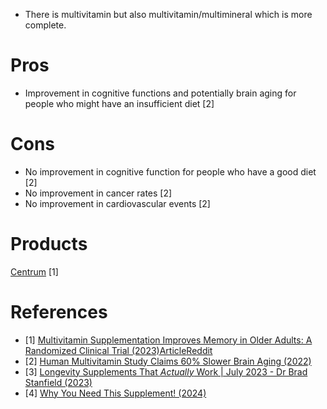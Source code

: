- There is multivitamin but also multivitamin/multimineral which is more complete.

# Pros
- Improvement in cognitive functions and potentially brain aging for people who might have an insufficient diet [2]

# Cons
- No improvement in cognitive function for people who have a good diet [2]
- No improvement in cancer rates [2]
- No improvement in cardiovascular events [2]

# Products
[Centrum](https://www.centrum.com/learn/vitamins-minerals/) [1]

# References
- [1] [Multivitamin Supplementation Improves Memory in Older Adults: A Randomized Clinical Trial (2023)](https://www.sciencedirect.com/science/article/abs/pii/S0002916523489046?via%3Dihub)[Article](https://www.npr.org/sections/health-shots/2023/05/26/1178225715/can-multivitamins-improve-memory-a-new-study-shows-intriguing-results)[Reddit](https://www.reddit.com/r/science/comments/13shhm8/multivitamin_supplementation_improves_memory_in/)
- [2] [Human Multivitamin Study Claims 60% Slower Brain Aging (2022)](https://www.youtube.com/watch?v=35VLQRt5JQk)
- [3] [Longevity Supplements That *Actually* Work | July 2023 - Dr Brad Stanfield (2023)](https://www.youtube.com/watch?v=_hOxXq0wi-0)
- [4] [Why You Need This Supplement! (2024)](https://www.youtube.com/watch?v=awLPCBEUHfo)
